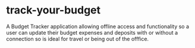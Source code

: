 # track-your-budget
A Budget Tracker application allowing offline access and functionality so a user can update their budget expenses and deposits with or without a connection so is ideal for travel or being out of the offfice.

